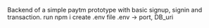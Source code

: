 Backend of a simple paytm prototype with basic signup, signin and transaction.
run npm i 
create .env file 
.env -> port, DB_uri
